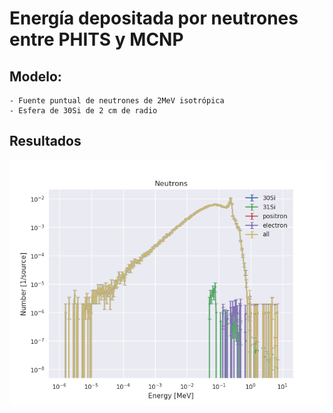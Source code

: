 # Energía depositada por neutrones entre PHITS y MCNP


## Modelo:

    - Fuente puntual de neutrones de 2MeV isotrópica
    - Esfera de 30Si de 2 cm de radio



## Resultados


![Energía depositada en silicio](deposicion_Si.png)

